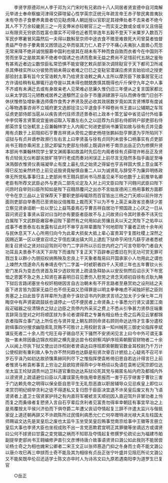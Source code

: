 <!-- { "loadSidebar": true } -->
　　李贤字原德邓州人李于邓为义门宋时有兄弟四十八人同居者贤宣德中自河南解元举进士奉命察蝗河津得交薛瑄留心性学英宗正统元年疏言帝王赤子黎民禽兽夷狄未有夺赤子食豢养禽兽者切见鞑虏降人朝廷授以官职足其禄俸处者不去来者不绝今其人不下万余较畿民三之一月支俸米亦较朝官三之一而实支之数或全或半又且倍蓰以有限资无穷欲百姓富仓廪实不可得也近者荒旱连年五榖不登天下米粟岁入数百万军民步寒暑冒风霜然后一夫得以数斛至京师中途衣食不赡至难救死大司曾莫者恤督责益严夺赤子豢禽兽又困馈运之卒而驱其力仁人君子宁不痛心夫夷狄人面兽心荒忽无常来降不绝非诚悦服慕中国利也彼其在胡未有不种而食自致而衣者今在中国则不劳而坐享之是故其来不绝者中国诱之也诱而愈来无益之费尚不足惜前代五胡之鉴殆有甚焉近者边尘数惊臣私常恐惧不能安寝乞敕兵部渐次调除鞑官于天下都司卫所减杀其俸禄实所以分彼势而销未萌议者难之巳巳之变鞑官潜谋应虏贤言始验顷之授吏部验封主事有旨今文官诰敕九年乃给贤言诰敕之典人主所以摩厉臣下故事居官无过方许请给稍有私罪辄行追夺是以其未得也兢兢畏慎其既得也斤斤保守九年之中人事不齐或有未满迁去或有身故亲老人见荣难必怠廉久惟仍旧三年便从之复言国家都北以来太学因习元陋教戒居养之道頺然正业杂于市廛讲肄溷乎马队而佛寺僧门日创不休伏惟修坠增新重选师儒作食秀才养贤及民必收其效居数岁竟如其言贤博厚有度诚心等物遇事咨询不立城府更文选郎铨注公平退食手不释卷尚书王直以公辅期之车驾征虏吏部侍郎当扈从以疾告贤代往师溃还景泰初上政本十策乞留中省览诏付外给事中李侃等言贤策谠宜鉴纳诏取入写置左右久之以廷荐为兵部右侍郎转户部吏部右侍郎英宗复位张軏言上召兼翰林学士入内阁亡何进吏部尚书兼官如故与徐有贞并见委用有贞数于上前阻抑石亨曹吉祥贤从旁佐之御史杨瑄张鹏紏劾亨罪遂为亨所陷同下诏狱与有贞并谪参政濒行左右言上曰李贤虽与徐有贞同列未尝多口柄事实有贞吏部尚书王翱亦乘闲言上颔之即留为吏部左侍郎上既调许彬于南京出岳正仍为修撰升贤本部尚书兼翰林院学士掌文渊阁事如故盖时先后在内阁者徐有贞薛瑄许彬岳正及贤有贞轻佻无仪彬鄙劣放旷瑄学行老成而奏对闲误正上前尽言无隐然多指手画足至唾沫溅御衣惟贤仪表端凝举止有度上最礼信之始贤之得留也亨吉祥固大恨上意业属不得巳反加亲然终恐上前见诋毁贤竟秘慎自重二人以为诚贤耴与辞受不为廉异明练政体无所党私事事归主上吏部尚书王翱兵部尚书马昂虽见亲不如也数于上前推举名卿老臣有所荐文武臣必外与吏兵二部先论定及入对上问文臣曰陛下问翱问武臣曰陛下问昂时自举则曰臣所知如是陛下召翱昂覆问之出亦不言始宣德闲三杨用事敕方面郡守令在京三品以上官保荐天下要职吏部毋辄除而百官皆出三杨之门天顺以前升除方面则吏部自举奏而已至贤始议倍推取上裁而天下以为不专上英正亲政省览奏牍少差立察见贤承谘断一处以至公上益笃委焉石亨曹吉祥自居功干预国政上心厌之一日从容问贤迎复事贤从容对曰当时亦有要臣者臣故不与上问故贤曰令其时景泰不讳天位白属陛下文武群臣雍容奉迎陛下晏然有之何用如此劳攘且夫以天之灵陛下之佑卒以成事不者景泰左右发露有征此时不审亨吉祥辈置陛下何地耶陛下曩者正统十余年闲与民休息天下人心所用归向今为此辈大损矣大抵上辈心富贵耳宁复图社稷上深然之因赐近第一区以便宣召顷之亨侄彪谋出镇大同上逮彪下狱命亨闲住凡繇亨进者悉裭削复召贤论之贤对曰迎驾则可夺门二字非所以示后世内府之门可言夺耶夺门者自大功耳且夫景泰不讳天下非陛下而谁陛下复正天下百辟奉迎耆旧在列无功可赏无罪可戮岂复以群小为朋招权纳贿殃及忠良上干天象者哉易曰开国承家小人勿用此之谓也上竦然大悟遂命凡有奉靖去夺门二字盖一时裭职者四千人天顺三年也五年曹钦火长安门发兵为变击伤贤首及耳少选钦败贤上疏请急释胁从以安反侧然后诏示天下布宽恤之恩罢不急之务上知贤在甚喜明日召见褁伤入慰劳之贤念天顺初自徐有贞耿九畴下狱后言路闭塞坐令权奸相继因言自古治朝未有不开言路者至悬赏劝之设刑祛之夫臣下进言皆为国家无益巳也不但无益又恐得罪是以明主拳拳唯虑不闻独奸邪之臣则务塞之上曰此皆亨吉祥辈所为遂命于诛钦诏书内列款求言顷之加太子少保七年二月晦空中有声贤密疏鼓妖也请停止一切不便民者上命贤条上十事悉允行贤又请罢江南段疋磁器之役清锦衣之狱止边臣之贡停内外采买之费上不悉从引争甚力贤恭庄端重言辞简当登对之时将顺匡捄为多论者谓得君之专兼有相业杨士奇之后再见云掌都锦衣者指挥佥事门达上所任也与贤并宠上朝左顾则命贤右顾则命达达恃才生事分遣校尉缉事四分搜求幽隐索耴货贿不可胜计上用校尉言诛一知州械死三御史论指挥李斌谋反死者二十余人而弋阳王母子锡自尽天下骚然不安贤闲见言上曰今中外可谓无事独一害未除因备边锦衣校尉之横先是达尝令校尉察鸿胪序班索朝觐官财物者二十余人以闻上尽执下狱又使出访诈校尉者贤语达曰序班即索朝觐官数金耳校尉乃千万计公使校尉有重利故人争为诈不然何趋也达繇是衔贤次骨百计摭拾上心疑焉不召可半岁石亨诛乃如初达故骄懻熏赫同列尽下之惟指挥使袁彬倚旧恩自若达计得言巳上前者惟贤与彬袁彬事言上穷治之且欲陷贤得燕中少年杨埙以免语在袁彬记宪宗即位达坐太监王纶狱调贵州边卫科道官重劾达达系狱论死其党与揭匿名帖内府及都城内外以谤贤贤上疏请避位曰臣以凡庸误蒙先帝抜用幸恩报而一害于石亨继害于曹钦三害于门达赖先帝之明得以保全臣自思平生无耴怨恶直以职居辅导众见忌疾皇上即位以来赏罚明纪纲举贪利之徒不得遂私又复归怨于臣臣决宜退不许吴皇后废又有为飞语谤贤者上遣卫士宿贤家护持之有内直将军被裭言天顺初因入直迎驾升非冒功者上怜而复之而夤缘者复愬贤入言自石亨辈后贪利者见富贵勿得率幸朝廷有事宜早冶之上是焉覆按太平侯兴济伯而下俱夺爵二年遭父丧诏夺情起复三辞不许遣太监兴与偕抵家促上道还朝再辞又不许疏陈所过民情利病悉允仁亡何卒赠特进光禄大夫左柱国太师赐谥文达先是吴皇后之废也太监牛玉坐受吴皇后贿事觉南京给事中王徽等言册立皇后大事也李贤大臣也坐视成败不出一言党恶欺君宜明正其罪徽等坐谪远方或谓贤曰公何不捄贤曰甘露之变党锢之祸而不知耶及夺情起复修撰罗伦疏论出为福建市舶副提举吏部尚书王翱编修尹直引文彦博待唐介故事语贤贤曰潞公如此我则不能居尝论杨士奇之为相也媿宋公卿者二宋王文正以张师惪造门抑之冬身而士奇不能文潞公以唐介攻巳再三申捄而士奇不能及其为相徐有贞岳正张宁叶盛并见阻厄所论文潞公又不能矣既卒伦召还适学士陈文亦卒时人为诗吊文曰九原若遇南阳李为道罗生巳复官 

　　○岳正 

